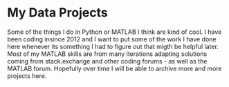 # My Data Projects

Some of the things I do in Python or MATLAB I think are kind of cool. I have been coding insince 2012 and I want to put some of the work I have done here whenever its something I had to figure out that migth be helpful later. Most of my MATLAB skills are from many iterations adapting solutions coming from stack.exchange and other coding forums - as well as the MATLAB forum.  Hopefully over time I will be able to archive more and more projects here.


